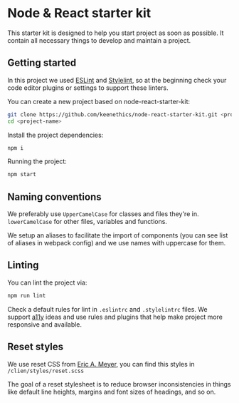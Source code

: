 # Node & React starter kit

This starter kit is designed to help you start project as soon as possible. It contain all necessary things to develop and maintain a project.

## Getting started

In this project we used [ESLint](https://eslint.org/docs/user-guide/integrations#editors) and [Stylelint](https://stylelint.io/user-guide/complementary-tools/#editor-plugins), so at the beginning check your code editor plugins or settings to support these linters.

You can create a new project based on node-react-starter-kit:

```bash
git clone https://github.com/keenethics/node-react-starter-kit.git <project-name>
cd <project-name>
```

Install the project dependencies:

```bash
npm i
```

Running the project:

```bash
npm start
```

## Naming conventions

We preferably use `UpperCamelCase` for classes and files they're in. `lowerCamelCase` for other files, variables and functions.

We setup an aliases to facilitate the import of components (you can see list of aliases in webpack config) and we use names with uppercase for them.

## Linting

You can lint the project via:

```bash
npm run lint
```

Check a default rules for lint in `.eslintrc` and `.stylelintrc` files. We support [a11y](https://a11yproject.com) ideas and use rules and plugins that help make project more responsive and available.

## Reset styles

We use reset CSS from [Eric A. Meyer](https://meyerweb.com/eric/tools/css/reset/index.html), you can find this styles in `/clien/styles/reset.scss`

The goal of a reset stylesheet is to reduce browser inconsistencies in things like default line heights, margins and font sizes of headings, and so on.


